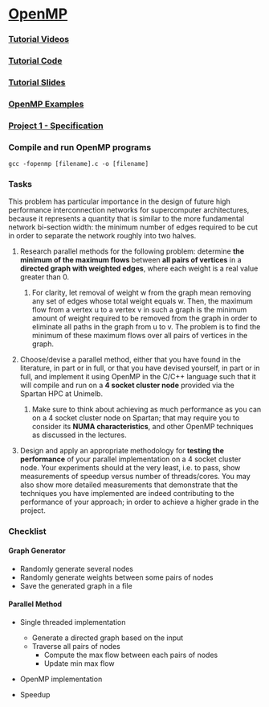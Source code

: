 # [OpenMP](https://www.openmp.org/resources/)



### [Tutorial Videos](https://www.youtube.com/playlist?list=PLLX-Q6B8xqZ8n8bwjGdzBJ25X2utwnoEG)

### [Tutorial Code](https://github.com/tgmattso/OpenMP_intro_tutorial)

### [Tutorial Slides](resources/Intro_To_OpenMP_Mattson.pdf)

### [OpenMP Examples](resources/openmp-examples-4.5.0.pdf)

### [Project 1 - Specification](resources/proj1-spec.pdf)



### Compile and run OpenMP programs

```
gcc -fopenmp [filename].c -o [filename]
```



### Tasks

This problem has particular importance in the design of future high performance interconnection networks for supercomputer architectures, because it represents a quantity that is similar to the more fundamental network bi-section width: the minimum number of edges required to be cut in order to separate the network roughly into two halves. 

1. Research parallel methods for the following problem: determine **the minimum of the maximum flows** between **all pairs of vertices** in a **directed graph with weighted edges**, where each weight is a real value greater than 0.

   1. For clarity, let removal of weight w from the graph mean removing any set of edges whose total weight equals w. Then, the maximum flow from a vertex u to a vertex v in such a graph is the minimum amount of weight required to be removed from the graph in order to eliminate all paths in the graph from u to v. The problem is to find the minimum of these maximum flows over all pairs of vertices in the graph.

2. Choose/devise a parallel method, either that you have found in the literature, in part or in full, or that you have devised yourself, in part or in full, and implement it using OpenMP in the C/C++ language such that it will compile and run on a **4 socket cluster node** provided via the Spartan HPC at Unimelb.

   1. Make sure to think about achieving as much performance as you can on a 4 socket cluster node on Spartan; that may require you to consider its **NUMA characteristics**, and other OpenMP techniques as discussed in the lectures.

3. Design and apply an appropriate methodology for **testing the performance** of your parallel implementation on a 4 socket cluster node. Your experiments should at the very least, i.e. to pass, show measurements of speedup versus number of threads/cores. You may also show more detailed measurements that demonstrate that the techniques you have implemented are indeed contributing to the performance of your approach; in order to achieve a higher grade in the project.



### Checklist

#### Graph Generator

* Randomly generate several nodes
* Randomly generate weights between some pairs of nodes
* Save the generated graph in a file

#### Parallel Method

* Single threaded implementation
  * Generate a directed graph based on the input
  * Traverse all pairs of nodes
    * Compute the max flow between each pairs of nodes
    * Update min max flow

* OpenMP implementation
* Speedup

